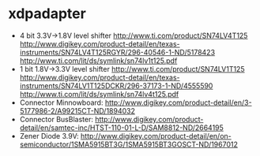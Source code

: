 # xdpadapter

 * 4 bit 3.3V->1.8V level shifter http://www.ti.com/product/SN74LV4T125
   http://www.digikey.com/product-detail/en/texas-instruments/SN74LV4T125RGYR/296-40546-1-ND/5178423
   http://www.ti.com/lit/ds/symlink/sn74lv1t125.pdf
 * 1 bit 1.8V->3.3V level shifter http://www.ti.com/product/SN74LV1T125
   http://www.digikey.com/product-detail/en/texas-instruments/SN74LV1T125DCKR/296-37173-1-ND/4555590
   http://www.ti.com/lit/ds/symlink/sn74lv4t125.pdf
 * Connector Minnowboard: http://www.digikey.com/product-detail/en/3-5177986-2/A99215CT-ND/1894032
 * Connector BusBlaster: http://www.digikey.com/product-detail/en/samtec-inc/HTST-110-01-L-D/SAM8812-ND/2664195
 * Zener Diode 3.9V: http://www.digikey.com/product-detail/en/on-semiconductor/1SMA5915BT3G/1SMA5915BT3GOSCT-ND/1967012
 